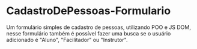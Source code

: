 # CadastroDePessoas-Formulario
Um formulário simples de cadastro de pessoas, utilizando POO e JS DOM, nesse formulário também é possível fazer uma busca se o usuário adicionado é "Aluno", "Facilitador" ou "Instrutor".

